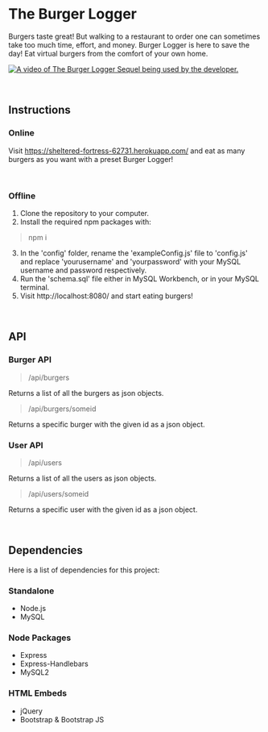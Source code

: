 # The Burger Logger

Burgers taste great! But walking to a restaurant to order one can sometimes take too much time, effort, and money. Burger Logger is here to save the day! Eat virtual burgers from the comfort of your own home.

[![A video of The Burger Logger Sequel being used by the developer.](https://img.youtube.com/vi/wkTKyYfjIfc/0.jpg)](https://www.youtube.com/watch?v=wkTKyYfjIfc)

<br>

<h2>Instructions</h2>

<h3>Online</h3>

Visit https://sheltered-fortress-62731.herokuapp.com/ and eat as many burgers as you want with a preset Burger Logger!

<br>

<h3>Offline</h3>

1. Clone the repository to your computer.
2. Install the required npm packages with:

> npm i

3. In the 'config' folder, rename the 'exampleConfig.js' file to 'config.js' and replace 'yourusername' and 'yourpassword' with your MySQL username and password respectively.
4. Run the 'schema.sql' file either in MySQL Workbench, or in your MySQL terminal.
5. Visit http://localhost:8080/ and start eating burgers!

<br>

<h2>API</h2>

<h3>Burger API</h3>

> /api/burgers

Returns a list of all the burgers as json objects.

> /api/burgers/someid

Returns a specific burger with the given id as a json object.

<h3>User API</h3>

> /api/users

Returns a list of all the users as json objects.

> /api/users/someid

Returns a specific user with the given id as a json object.

<br>

<h2>Dependencies</h2>

Here is a list of dependencies for this project:

<h3>Standalone</h3>

* Node.js
* MySQL

<h3>Node Packages</h3>

* Express
* Express-Handlebars
* MySQL2

<h3>HTML Embeds</h3>

* jQuery
* Bootstrap & Bootstrap JS